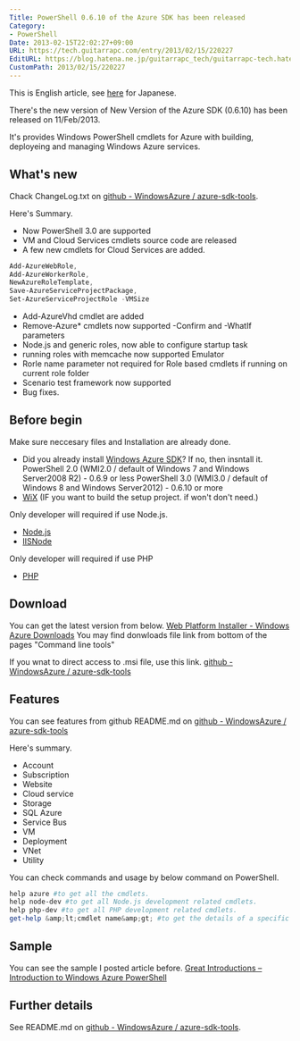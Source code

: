 ```yaml
---
Title: PowerShell 0.6.10 of the Azure SDK has been released
Category:
- PowerShell
Date: 2013-02-15T22:02:27+09:00
URL: https://tech.guitarrapc.com/entry/2013/02/15/220227
EditURL: https://blog.hatena.ne.jp/guitarrapc_tech/guitarrapc-tech.hatenablog.com/atom/entry/11696248318757675386
CustomPath: 2013/02/15/220227
---
```


This is English article, see <a href="http://wp.me/p2SHCh-rc" target="_blank">here</a> for Japanese.

There's the new version of New Version of the Azure SDK (0.6.10) has been released on 11/Feb/2013.

It's provides Windows PowerShell cmdlets for Azure with building, deployeing and managing Windows Azure services.

## What's new
Chack ChangeLog.txt on <a href="https://github.com/WindowsAzure/azure-sdk-tools" target="_blank">github - WindowsAzure  / azure-sdk-tools</a>.

Here's Summary.

- Now PowerShell 3.0 are supported
- VM and Cloud Services cmdlets source code are released
- A few new cmdlets for Cloud Services are added.
```ps1
Add-AzureWebRole,
Add-AzureWorkerRole,
NewAzureRoleTemplate,
Save-AzureServiceProjectPackage,
Set-AzureServiceProjectRole -VMSize
```
- Add-AzureVhd cmdlet are added
- Remove-Azure* cmdlets now supported -Confirm and -WhatIf parameters
- Node.js and generic roles, now able to configure startup task
- running roles with memcache now supported Emulator
- Rorle name parameter not required for Role based cmdlets if running on current role folder
- Scenario test framework  now supported
- Bug fixes.



## Before begin
Make sure neccesary files and Installation are already done.


- Did you already install <a href="http://www.windowsazure.com/en-us/downloads/?fb=ja-jp" target="_blank">Windows Azure SDK</a>? If no, then insntall it.
PowerShell 2.0 (WMI2.0 / default of Windows 7 and Windows Server2008 R2) - 0.6.9 or less
PowerShell 3.0 (WMI3.0 / default of Windows 8 and Windows Server2012) - 0.6.10 or more
- <a href="http://wix.sourceforge.net/" target="_blank">WiX</a> (IF you want to build the setup project. if won't don't need.)


Only developer will required if use Node.js.


- <a href="http://nodejs.org/" target="_blank">Node.js</a>
- <a href="https://github.com/tjanczuk/iisnode" target="_blank">IISNode</a>


Only developer will required if use PHP

- <a href="http://php.iis.net/" target="_blank">PHP</a>



## Download
You can get the latest version from below.
<a href="http://www.windowsazure.com/en-us/downloads/" target="_blank">Web Platform Installer - Windows Azure Downloads</a>
You may find donwloads file link from bottom of the pages "Command line tools"


If you wnat to direct access to .msi file, use this link.
<a href="https://github.com/WindowsAzure/azure-sdk-tools" target="_blank">github - WindowsAzure  / azure-sdk-tools</a>

## Features
You can see features from github README.md on <a href="https://github.com/WindowsAzure/azure-sdk-tools" target="_blank">github - WindowsAzure  / azure-sdk-tools</a>

Here's summary.

- Account
- Subscription
- Website
- Cloud service
- Storage
- SQL Azure
- Service Bus
- VM
- Deployment
- VNet
- Utility




You can check commands and usage by below command on PowerShell.

```ps1
help azure #to get all the cmdlets.
help node-dev #to get all Node.js development related cmdlets.
help php-dev #to get all PHP development related cmdlets.
get-help &amp;lt;cmdlet name&amp;gt; #to get the details of a specific cmdlet.
```


## Sample
You can see the sample I posted article before.
<a href="http://guitarrapc.wordpress.com/2013/02/11/great-introductions-introduction-to-windows-azure-powershell/" target="_blank">Great Introductions – Introduction to Windows Azure PowerShell</a>

## Further details
See README.md on <a href="https://github.com/WindowsAzure/azure-sdk-tools" target="_blank">github - WindowsAzure  / azure-sdk-tools</a>.
